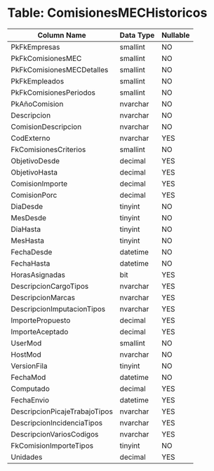 # Table: ComisionesMECHistoricos

| Column Name | Data Type | Nullable |
|-------------|-----------|----------|
| PkFkEmpresas | smallint | NO |
| PkFkComisionesMEC | smallint | NO |
| PkFkComisionesMECDetalles | smallint | NO |
| PkFkEmpleados | smallint | NO |
| PkFkComisionesPeriodos | smallint | NO |
| PkAñoComision | nvarchar | NO |
| Descripcion | nvarchar | NO |
| ComisionDescripcion | nvarchar | NO |
| CodExterno | nvarchar | YES |
| FkComisionesCriterios | smallint | NO |
| ObjetivoDesde | decimal | YES |
| ObjetivoHasta | decimal | YES |
| ComisionImporte | decimal | YES |
| ComisionPorc | decimal | YES |
| DiaDesde | tinyint | NO |
| MesDesde | tinyint | NO |
| DiaHasta | tinyint | NO |
| MesHasta | tinyint | NO |
| FechaDesde | datetime | NO |
| FechaHasta | datetime | NO |
| HorasAsignadas | bit | YES |
| DescripcionCargoTipos | nvarchar | YES |
| DescripcionMarcas | nvarchar | YES |
| DescripcionImputacionTipos | nvarchar | YES |
| ImportePropuesto | decimal | YES |
| ImporteAceptado | decimal | YES |
| UserMod | smallint | NO |
| HostMod | nvarchar | NO |
| VersionFila | tinyint | NO |
| FechaMod | datetime | NO |
| Computado | decimal | YES |
| FechaEnvio | datetime | YES |
| DescripcionPicajeTrabajoTipos | nvarchar | YES |
| DescripcionIncidenciaTipos | nvarchar | YES |
| DescripcionVariosCodigos | nvarchar | YES |
| FkComisionImporteTipos | tinyint | NO |
| Unidades | decimal | YES |
